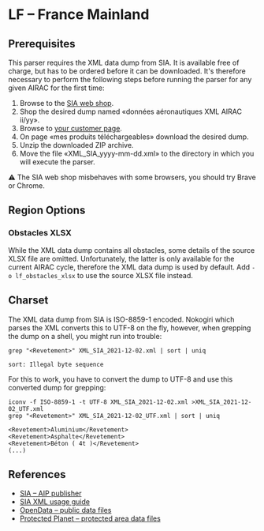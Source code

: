 # LF – France Mainland

## Prerequisites

This parser requires the XML data dump from SIA. It is available free of charge, but has to be ordered before it can be downloaded. It's therefore necessary to perform the following steps before running the parser for any given AIRAC for the first time:

1. Browse to the [SIA web shop](https://www.sia.aviation-civile.gouv.fr/produits-numeriques-en-libre-disposition/les-bases-de-donnees-sia.html).
2. Shop the desired dump named «données aéronautiques XML AIRAC ii/yy».
3. Browse to [your customer page](https://www.sia.aviation-civile.gouv.fr/customer/account/#orders-and-proposals).
4. On page «mes produits téléchargeables» download the desired dump.
5. Unzip the downloaded ZIP archive.
6. Move the file «XML_SIA_yyyy-mm-dd.xml» to the directory in which you will execute the parser.

⚠️ The SIA web shop misbehaves with some browsers, you should try Brave or Chrome.

## Region Options

### Obstacles XLSX

While the XML data dump contains all obstacles, some details of the source XLSX file are omitted. Unfortunately, the latter is only available for the current AIRAC cycle, therefore the XML data dump is used by default. Add `-o lf_obstacles_xlsx` to use the source XLSX file instead.

## Charset

The XML data dump from SIA is ISO-8859-1 encoded. Nokogiri which parses the XML converts this to UTF-8 on the fly, however, when grepping the dump on a shell, you might run into trouble:

```shell
grep "<Revetement>" XML_SIA_2021-12-02.xml | sort | uniq

sort: Illegal byte sequence
```

For this to work, you have to convert the dump to UTF-8 and use this converted dump for grepping:

```shell
iconv -f ISO-8859-1 -t UTF-8 XML_SIA_2021-12-02.xml >XML_SIA_2021-12-02_UTF.xml
grep "<Revetement>" XML_SIA_2021-12-02_UTF.xml | sort | uniq

<Revetement>Aluminium</Revetement>
<Revetement>Asphalte</Revetement>
<Revetement>Béton ( 4t )</Revetement>
(...)
```

## References

* [SIA – AIP publisher](https://www.sia.aviation-civile.gouv.fr)
* [SIA XML usage guide](https://www.sia.aviation-civile.gouv.fr/faqs)
* [OpenData – public data files](https://www.data.gouv.fr)
* [Protected Planet – protected area data files](https://www.protectedplanet.net)
